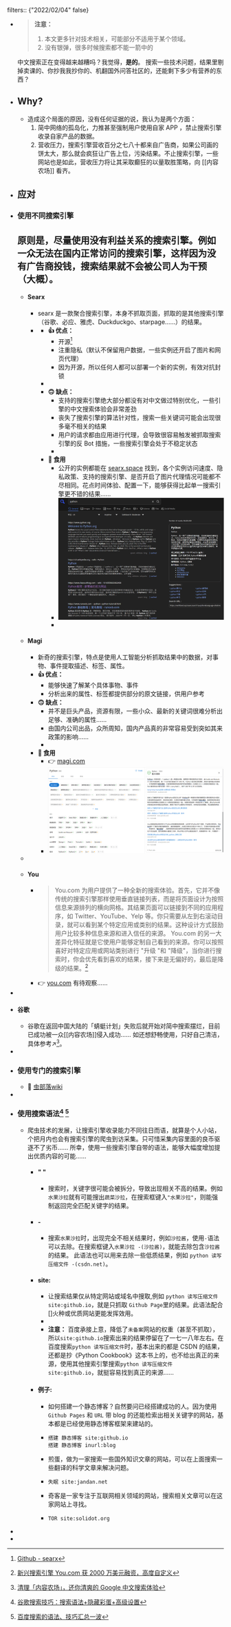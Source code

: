 filters:: {"2022/02/04" false}

- > **注意：** 
  > 1. 本文更多针对技术相关，可能部分不适用于某个领域。
  > 2. 没有银弹，很多时候搜索都不能一箭中的
  
  中文搜索正在变得越来越糟吗？我觉得，**是的**。
  搜索一些技术问题，结果里剔掉卖课的、你抄我我抄你的、机翻国外问答社区的，还能剩下多少有营养的东西？
- ## Why?
	- 造成这个局面的原因，没有任何证据的说，我认为是两个方面：
	  1. 简中网络的孤岛化，力推甚至强制用户使用自家 APP ，禁止搜索引擎收录自家产品的数据。
	  2. 营收压力，搜索引擎营收百分之七八十都来自广告商，如果公司画的饼太大，那么就会疯狂让广告上位，污染结果。不止搜索引擎，一些网站也是如此，营收压力将让其采取癫狂的以量取胜策略，向 [[内容农场]] 看齐。
- ## 应对
- ### 使用不同搜索引擎
  原则是，尽量使用没有利益关系的搜索引擎。例如一众无法在国内正常访问的搜索引擎，这样因为没有广告商投钱，搜索结果就不会被公司人为干预（大概）。
	-
	- #### Searx
		- searx 是一款聚合搜索引擎，本身不抓取页面，抓取的是其他搜索引擎（谷歌、必应、雅虎、Duckduckgo、starpage……）的结果。
		-
			- **👍 优点：**
				- 开源[^1]
				- 注重隐私（默认不保留用户数据，一些实例还开启了图片和网页代理）
				- 因为开源，所以任何人都可以部署一个新的实例，有效对抗封锁
			-
			- **🙃 缺点：**
				- 支持的搜索引擎绝大部分都没有对中文做过特别优化，一些引擎的中文搜索体验会非常差劲
				- 丧失了搜索引擎的算法针对性，搜索一些关键词可能会出现很多毫不相关的结果
				- 用户的请求都由应用进行代理，会导致很容易触发被抓取搜索引擎的反 Bot 措施，一些搜索引擎会处于不稳定状态
				-
			- **🍥 食用**
				- 公开的实例都能在 [searx.space](https://searx.space/) 找到，各个实例访问速度、隐私政策、支持的搜索引擎、是否开启了图片代理情况可能都不尽相同。花点时间体验、配置一下，能够获得比起单一搜索引擎更不错的结果……
				- ![searx.png](../assets/searx_1643978144271_0.png)
				-
	- #### Magi
		- 新奇的搜索引擎，特点是使用人工智能分析抓取结果中的数据，对事物、事件提取描述、标签、属性。
		- **👍 优点：**
			- 能够快速了解某个具体事物、事件
			- 分析出来的属性、标签都提供部分的原文链接，供用户参考
		- **🙃 缺点：**
			- 并不是巨头产品，资源有限，一些小众、最新的关键词很难分析出足够、准确的属性……
			- 由国内公司出品，众所周知，国内产品真的非常容易受到突如其来政策的影响……
			-
		- **🍥 食用**
			- 👉 [magi.com](https://magi.com/)
			- ![magi.png](../assets/magi_1643978169267_0.png)
	-
	- #### You
		- >You.com 为用户提供了一种全新的搜索体验。首先，它并不像传统的搜索引擎那样使用垂直链接列表，而是将页面设计为按照信息来源排列的横向网格。其结果页面可以链接到不同的应用程序，如 Twitter、YouTube、Yelp 等。你只需要从左到右滚动目录，就可以看到某个特定应用或类别的结果。这种设计方式鼓励用户比较多种信息来源和进入信任的来源。
		  You.com 的另一大差异化特征就是它使用户能够定制自己看到的来源。你可以按照喜好对特定应用或网站类别进行 "升级 "和 "降级"，当你进行搜索时，你会优先看到喜欢的结果，接下来是无偏好的，最后是降级的结果。[^2]
		- 👉 [you.com](https://you.com/)
		  有待观察……
-
- #### 谷歌
	- 谷歌在返回中国大陆的「蜻蜓计划」失败后就开始对简中搜索摆烂，目前已成功被一众[[内容农场]]侵入成功……
	  如还想舒畅使用，只好自己清洁，具体参考↗[^3]。
-
- ### 使用专门的搜索引擎
	- 🐛 [虫部落wiki](https://www.chongbuluo.com/forum-98-1.html)
-
- ### 使用搜索语法[^4] [^5]
	- 爬虫技术的发展，让搜索引擎收录能力不同往日而语，就算是个人小站，个把月内也会有搜索引擎的爬虫到访采集。只可惜采集内容里面的良币驱逐不了劣币……
	  所幸，使用一些搜索引擎自带的语法，能够大幅度增加提出优质内容的可能……
		- #### " "
			- 搜索时，关键字很可能会被拆分，导致出现相关不高的结果。例如`水果沙拉`就有可能搜出`蔬菜沙拉`，在搜索框键入`"水果沙拉"`，则能强制返回完全匹配关键字的结果。
		- #### \-
			- 搜索`水果沙拉`时，出现完全不相关结果时，例如`沙拉酱`，使用`-`语法可以去除。在搜索框键入`水果沙拉 -(沙拉酱)`，就能去除包含`沙拉酱`的结果。
			  此语法也可以用来去除一些低质结果，例如 `python 读写压缩文件 -(csdn.net)`。
		- #### site:
			- 让搜索结果仅从特定网站或域名中搜取,例如 `python 读写压缩文件 site:github.io`，就是只抓取 `Github Page`里的结果。此语法配合[]火种或优质网站更能发挥效用。
			-
			- **注意：** 百度承接上意，降低了`未备案`网站的权重（甚至不抓取），所以`site:github.io`搜索出来的结果停留在了一七一八年左右。在百度搜索`python 读写压缩文件`时，基本出来的都是 CSDN 的结果，还都是抄《Python Cookbook》这本书上的，也不给出真正的来源，使用其他搜索引擎搜索`python 读写压缩文件 site:github.io`，就挺容易找到真正的来源……
		- #### 例子:
			- 如何搭建一个静态博客？自然要问已经搭建成功的人。因为使用 `Github Pages` 和 `URL` 带 blog 的还能检索出相关关键字的网站，基本都是已经使用静态博客框架来建站的。
			- ```
			  搭建 静态博客 site:github.io
			  搭建 静态博客 inurl:blog
			  ```
			- 煎蛋，做为一家搜索一些国外知识文章的网站，可以在上面搜索一些翻译的科学文章来解决问题。
			- ```
			  失眠 site:jandan.net
			  ```
			- 奇客是一家专注于互联网相关领域的网站，搜索相关文章可以在这家网站上寻找。
			- ```
			  TOR site:solidot.org
			  ```
-
- [^1]: [Github - searx](https://github.com/searx/searx)
  [^2]: [新兴搜索引擎 You.com 获 2000 万美元融资，高度自定义](https://www.chongbuluo.com/thread-11208-1-1.html)
  [^3]: [清理「内容农场」，还你清爽的 Google 中文搜索体验](https://sspai.com/post/69407)
  [^4]: [谷歌搜索技巧：搜索语法+隐藏彩蛋+高级设置](https://www.chongbuluo.com/thread-1796-1-1.html)
  [^5]: [百度搜索的语法、技巧汇总一波](https://www.chongbuluo.com/thread-5421-1-1.html)
